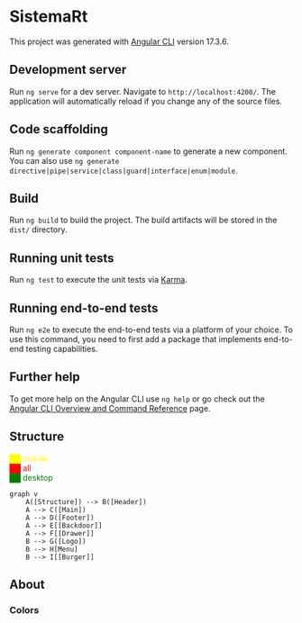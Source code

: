 # SistemaRt

This project was generated with [Angular CLI](https://github.com/angular/angular-cli) version 17.3.6.

## Development server

Run `ng serve` for a dev server. Navigate to `http://localhost:4200/`. The application will automatically reload if you change any of the source files.

## Code scaffolding

Run `ng generate component component-name` to generate a new component. You can also use `ng generate directive|pipe|service|class|guard|interface|enum|module`.

## Build

Run `ng build` to build the project. The build artifacts will be stored in the `dist/` directory.

## Running unit tests

Run `ng test` to execute the unit tests via [Karma](https://karma-runner.github.io).

## Running end-to-end tests

Run `ng e2e` to execute the end-to-end tests via a platform of your choice. To use this command, you need to first add a package that implements end-to-end testing capabilities.

## Further help

To get more help on the Angular CLI use `ng help` or go check out the [Angular CLI Overview and Command Reference](https://angular.io/cli) page.

## Structure

<span style="color:yellow"> ██ mobile</span> <br>
<span style="color:red"> ██ all</span> <br>
<span style="color:green"> ██ desktop</span> <br>

```mermaid
graph v
    A([Structure]) --> B([Header])
    A --> C([Main])
    A --> D([Footer])
    A --> E[[Backdoor]]
    A --> F[[Drawer]]
    B --> G([Logo])
    B --> H[Menu]
    B --> I[[Burger]] 
```

## About

### Colors


